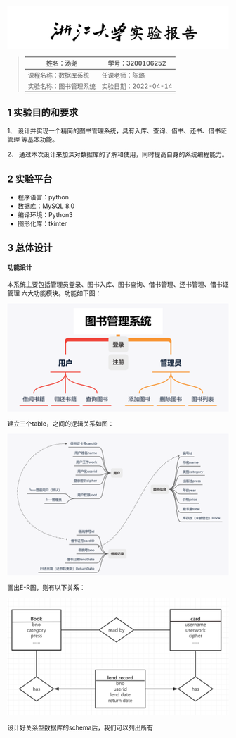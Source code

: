  ![image-20220415161049027](实验报告.assets/image-20220415161049027.png)

> | 姓名：汤尧             | 学号：3200106252     |
> | ---------------------- | -------------------- |
> | 课程名称：数据库系统   | 任课老师：陈璐       |
> | 实验名称：图书管理系统 | 实验日期：2022-04-14 |

## 1  实验目的和要求

1、 设计并实现一个精简的图书管理系统，具有入库、查询、借书、还书、借书证管理 等基本功能。 

2、 通过本次设计来加深对数据库的了解和使用，同时提高自身的系统编程能力。

## 2  实验平台

- 程序语言：python
- 数据库：MySQL 8.0
- 编译环境：Python3
- 图形化库：tkinter

## 3  总体设计

#### 功能设计

本系统主要包括管理员登录、图书入库、图书查询、借书管理、还书管理、借书证管理 六大功能模块。功能如下图：

<img src="实验报告.assets/image-20220415161936942.png" alt="image-20220415161936942" style="zoom:50%;" />

建立三个table，之间的逻辑关系如图：



<img src="实验报告.assets/image-20220415162240630.png" alt="image-20220415162240630" style="zoom:50%;" />

画出E-R图，则有以下关系：

<img src="实验报告.assets/image-20220415163038064.png" alt="image-20220415163038064" style="zoom:50%;" />

设计好关系型数据库的schema后，我们可以列出所有

